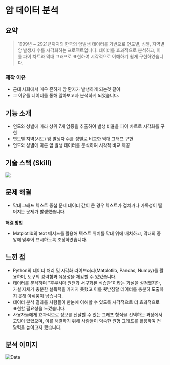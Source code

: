 # 암 데이터 분석
## 요약
>1999년 ~ 2921년까지의 한국의 암발생 데이터를 기반으로 연도별, 성별, 지역별 암 발생자 수를 시각화하는 프로젝트입니다. 데이터를 효과적으로 분석하고, 이를 파이 차트와 막대 그래프로 표현하여 시각적으로 이해하기 쉽게 구현하였습니다.


### 제작 이유
- 근대 사회에서 매우 흔하게 암 환자가 발생하게 되는것 같아
- 그 이유를 데이터를 통해 알아보고자 분석하게 되었습니다.

## 기능 소개
- 연도와 성별에 따라 상위 7개 암종을 추출하여 발생 비율을 파이 차트로 시각화를 구현
- 연도별 지역(시도) 암 발생자 수를 성별로 비교한 막대 그래프 구현
- 연도와 성별에 따른 암 발생 데이터를 분석하여 시각적 비교 제공


## 기술 스택 (Skill)
<img src="https://img.shields.io/badge/Python-3776AB?style=for-the-badge&logo=Python&logoColor=white">

## 문제 해결
- 막대 그래프 텍스트 중첩 문제
데이터 값이 큰 경우 텍스트가 겹치거나 가독성이 떨어지는 문제가 발생했습니다.

**해결 방법**
- Matplotlib의 text 메서드를 활용해 텍스트 위치를 막대 위에 배치하고, 막대의 중앙에 맞추어 표시하도록 조정하였습니다.

  
## 느낀 점
- Python의 데이터 처리 및 시각화 라이브러리(Matplotlib, Pandas, Numpy)를 활용하며, 도구의 강력함과 유용성을 체감할 수 있었습니다.
- 데이터를 분석하며 "후쿠시마 원전과 서구화된 식습관"이라는 가설을 설정했지만, 가설 자체가 충분한 설득력을 가지지 못했고 이를 뒷받침할 데이터를 충분히 도출하지 못해 아쉬움이 남습니다.
- 데이터 분석 결과를 사람들이 한눈에 이해할 수 있도록 시각적으로 더 효과적으로 표현할 필요성을 느꼈습니다.
- 사용자들에게 효과적으로 정보를 전달할 수 있는 그래프 형식을 선택하는 과정에서 고민이 있었으며, 이를 해결하기 위해 사람들이 익숙한 원형 그래프를 활용하여 전달력을 높이고자 했습니다.
## 분석 이미지
![Data](https://github.com/user-attachments/assets/f270a958-d784-48a5-86c2-0b63cf6fd48c)
